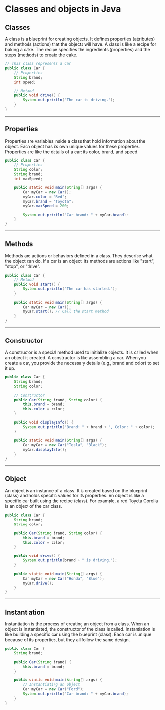 # Classes and objects in Java

## Classes
A class is a blueprint for creating objects. It defines properties (attributes) and methods (actions) that the objects will have. 
A class is like a recipe for baking a cake. The recipe specifies the ingredients (properties) and the steps (methods) to create the cake.

```java
// This class represents a car
public class Car {
    // Properties
    String brand;
    int speed;

    // Method
    public void drive() {
        System.out.println("The car is driving.");
    }
}
```

---

## Properties
Properties are variables inside a class that hold information about the object. Each object 
has its own unique values for these properties. Properties are like the details of a car: its color, brand, and speed.

```java
public class Car {
    // Properties
    String color;
    String brand;
    int maxSpeed;

    public static void main(String[] args) {
        Car myCar = new Car();
        myCar.color = "Red";
        myCar.brand = "Toyota";
        myCar.maxSpeed = 200;

        System.out.println("Car brand: " + myCar.brand);
    }
}
```

---

## Methods
Methods are actions or behaviors defined in a class. They describe what the object can do. 
If a car is an object, its methods are actions like "start", "stop", or "drive".

```java
public class Car {
    // Method
    public void start() {
        System.out.println("The car has started.");
    }

    public static void main(String[] args) {
        Car myCar = new Car();
        myCar.start(); // Call the start method
    }
}
```

---

## Constructor
A constructor is a special method used to initialize objects. It is called when an object is created. A constructor is like 
assembling a car. When you create a car, you provide the necessary details (e.g., brand and color) to set it up.

```java
public class Car {
    String brand;
    String color;

    // Constructor
    public Car(String brand, String color) {
        this.brand = brand;
        this.color = color;
    }

    public void displayInfo() {
        System.out.println("Brand: " + brand + ", Color: " + color);
    }

    public static void main(String[] args) {
        Car myCar = new Car("Tesla", "Black");
        myCar.displayInfo();
    }
}
```

---

## Object
An object is an instance of a class. It is created based on the blueprint (class) and holds specific values for its properties.
An object is like a specific car built using the recipe (class). For example, a red Toyota Corolla is an object of the car class.

```java
public class Car {
    String brand;
    String color;

    public Car(String brand, String color) {
        this.brand = brand;
        this.color = color;
    }

    public void drive() {
        System.out.println(brand + " is driving.");
    }

    public static void main(String[] args) {
        Car myCar = new Car("Honda", "Blue");
        myCar.drive();
    }
}
```

---

## Instantiation
Instantiation is the process of creating an object from a class. When an object is instantiated, the constructor of the class is called.
Instantiation is like building a specific car using the blueprint (class). Each car is unique because of its properties, but they all follow the same design.

```java
public class Car {
    String brand;

    public Car(String brand) {
        this.brand = brand;
    }

    public static void main(String[] args) {
        // Instantiating an object
        Car myCar = new Car("Ford");
        System.out.println("Car brand: " + myCar.brand);
    }
}
```
